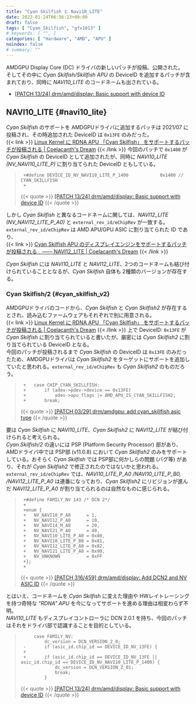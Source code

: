 ```yaml
---
title: "Cyan Skilfish と Navi10_LITE"
date: 2022-01-24T06:56:23+09:00
draft: false
tags: [ "Cyan_Skilfish", "gfx1013" ]
# keywords: [ "", ]
categories: [ "Hardware", "AMD", "APU" ]
noindex: false
# summary: ""
---
```


AMDGPU Display Core (DC) ドライバの新しいパッチが投稿、公開された。  
そしてその中に *Cyan Skilfish/Skillfish APU* の DeviceID を追加するパッチが含まれており、同時に *NAVI10_LITE* のコードネームも出されている。  

 * [[PATCH 13/24] drm/amd/display: Basic support with device ID](https://lists.freedesktop.org/archives/amd-gfx/2022-January/074104.html)

## NAVI10_LITE {#navi10_lite}
*Cyan Skilfish* のサポートを AMDGPUドライバに追加するパッチは 2021/07 に投稿され、その時追加された DeviceID は `0x13FE` のみだった。  
{{< link >}} [Linux Kernel に RDNA APU 「Cyan Skilfish」 をサポートするパッチが投稿される | Coelacanth's Dream](/posts/2021/07/21/amd-cyan_skilfish-rdna-apu/#v2) {{< /link >}}
今回のパッチで `0x1400` が *Cyan Skilfish* の DeviceID として追加されたが、同時に *NAVI10_LITE (NV_NAVI10_LITE_P)* に割り当てられた DeviceID ともしている。  

 > 		+#define DEVICE_ID_NV_NAVI10_LITE_P_1400			0x1400 // CYAN_SKILLFISH
 > 		+
 >
 > {{< quote >}} [[PATCH 13/24] drm/amd/display: Basic support with device ID](https://lists.freedesktop.org/archives/amd-gfx/2022-January/074104.html) {{< /quote >}}

しかし *Cyan Skilfish* と異なるコードネームに関しては、*NAVI12_LITE (NV_NAVI12_LITE_P_A0)* と `external_rev_id/eChipRev` が一致する。`external_rev_id/eChipRev` は AMD APU/GPU ASIC に割り当てられた ID であり、  
{{< link >}} [Cyan Skilfish APU のディスプレイエンジンをサポートするパッチが投稿される　―― NAVI12_LITE | Coelacanth's Dream](/posts/2021/09/28/cyan_skilfish-display-support/#navi12_lite) {{< /link >}}

*Cyan Skilfish* には *NAVI10_LITE* と *NAVI12_LITE*、2つのコードネームも結び付けられていることとなるが、*Cyan Skilfish* 自体も 2種類のバージョンが存在する。  

### Cyan Skilfish/2 {#cyan_skilfish_v2}

AMDGPUドライバのコードから、*Cyan Skilfish* と *Cyan Skilfish2* が存在するとされ、読み込むファームウェアもそれぞれで別に用意される。  
{{< link >}} [Linux Kernel に RDNA APU 「Cyan Skilfish」 をサポートするパッチが投稿される | Coelacanth's Dream](/posts/2021/07/21/amd-cyan_skilfish-rdna-apu/#v2) {{< /link >}}
上で DeviceID: `0x13FE` が *Cyan Skilfish* に割り当てられていると書いたが、厳密には *Cyan Skilfish2* に割り当てられている DeviceID となる。  
今回のパッチが投稿されるまで *Cyan Skilfish* の DeviceID は `0x13FE` のみだったため、AMDGPUドライバは *Cyan Skilfish2* をターゲットにサポートを追加していたと思われる。`external_rev_id/eChipRev` も *Cyan Skilfish2* のものだろう。  

 > 		+	case CHIP_CYAN_SKILLFISH:
 > 		+		if (adev->pdev->device == 0x13FE)
 > 		+			adev->apu_flags |= AMD_APU_IS_CYAN_SKILLFISH2;
 > 		+		break;
 >
 > {{< quote >}} [[PATCH 03/29] drm/amdgpu: add cyan_skillfish asic type](https://lists.freedesktop.org/archives/amd-gfx/2021-July/066805.html) {{< /quote >}}

要は *Cyan Skilfish* に *NAVI10_LITE*、*Cyan Skilfish2* に *NAVI12_LITE* が結び付けられると考えられる。  
*Cyan Skilfish/2* の違いには PSP (Platform Security Processor) 部があり、AMDドライバ中では PSP部 (v11.0.8) において *Cyan Skilfish2* のみをサポートしている。おそらく *Cyan Skilfish* では PSP部に何かしらの問題 (バグ等) があり、それが *Cyan Skilfish2* で修正されたのではないかと思われる。  
`external_rev_id/eChipRev` では、*NAVI10_LITE_P_A0 /NAVI10_LITE_P_B0, /NAVI12_LITE_P_A0* は連番になっており、*Cyan Skilfish2* にリビジョンが進んだ *NAVI12_LITE_P_A0* が割り当てられるのは自然なものに感じられる。  

 > 		+#define FAMILY_NV 143 /* DCN 2*/
 > 		+
 > 		+enum {
 > 		+	NV_NAVI10_P_A0      = 1,
 > 		+	NV_NAVI12_P_A0      = 10,
 > 		+	NV_NAVI14_M_A0      = 20,
 > 		+	NV_NAVI21_P_A0      = 40,
 > 		+	NV_NAVI10_LITE_P_A0 = 0x80,
 > 		+	NV_NAVI10_LITE_P_B0 = 0x81,
 > 		+	NV_NAVI12_LITE_P_A0 = 0x82,
 > 		+	NV_NAVI21_LITE_P_A0 = 0x90,
 > 		+	NV_UNKNOWN          = 0xFF
 > 		+};
 > 		+
 >
 > {{< quote >}} [[PATCH 316/459] drm/amd/display: Add DCN2 and NV ASIC ID](https://lists.freedesktop.org/archives/amd-gfx/2019-June/035497.html) {{< /quote >}}

とはいえ、コードネームを *Cyan Skilfish* に変えた理由や HWレイトレーシングを持つ奇特な *"RDNA" APU* を今になってサポートを進める理由は相変わらず不明。  
*NAVI10_LITE* もディスプレイコントローラに DCN 2.0.1 を持ち、今回のパッチはそれをドライバ部で認識することを目的としている。  

 > 		 	case FAMILY_NV:
 > 		 		dc_version = DCN_VERSION_2_0;
 > 		-		if (asic_id.chip_id == DEVICE_ID_NV_13FE) {
 > 		+
 > 		+		if (asic_id.chip_id == DEVICE_ID_NV_13FE || asic_id.chip_id == DEVICE_ID_NV_NAVI10_LITE_P_1400) {
 > 		 			dc_version = DCN_VERSION_2_01;
 > 		 			break;
 > 		 		}
 >
 > {{< quote >}} [[PATCH 13/24] drm/amd/display: Basic support with device ID](https://lists.freedesktop.org/archives/amd-gfx/2022-January/074104.html) {{< /quote >}}
